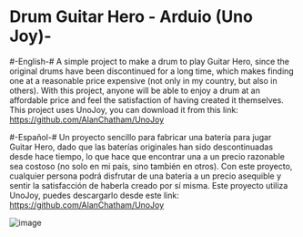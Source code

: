 # Drum Guitar Hero - Arduio (Uno Joy)-

#-English-#
A simple project to make a drum to play Guitar Hero, since the original drums have been discontinued for a long time, which makes finding one at a reasonable price expensive (not only in my country, but also in others). With this project, anyone will be able to enjoy a drum at an affordable price and feel the satisfaction of having created it themselves.
This project uses UnoJoy, you can download it from this link: https://github.com/AlanChatham/UnoJoy

#-Español-#
Un proyecto sencillo para fabricar una batería para jugar Guitar Hero, dado que las baterías originales han sido descontinuadas desde hace tiempo, lo que hace que encontrar una a un precio razonable sea costoso (no solo en mi país, sino también en otros). Con este proyecto, cualquier persona podrá disfrutar de una batería a un precio asequible y sentir la satisfacción de haberla creado por sí misma.
Este proyecto utiliza UnoJoy, puedes descargarlo desde este link: https://github.com/AlanChatham/UnoJoy


![image](https://github.com/user-attachments/assets/2bf62421-eb8a-432d-bf78-be6976e768c5)
